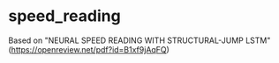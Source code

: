 # speed_reading
Based on "NEURAL SPEED READING WITH STRUCTURAL-JUMP LSTM" (https://openreview.net/pdf?id=B1xf9jAqFQ) 
